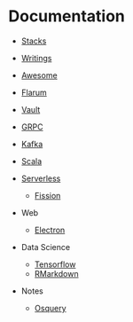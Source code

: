 # Documentation

- [Stacks](../README.md)

- [Writings](./writings.md)

- [Awesome](./awesome-lectures.md)

- [Flarum](./flarum.md)
- [Vault](./vault.md)
- [GRPC](./grpc.md)
- [Kafka](./kafka.md)
- [Scala](./kafka.md)

- [Serverless](./serveless.md)
  - [Fission]('./fission.md')

- Web
  - [Electron](./electron.md)

- Data Science
  - [Tensorflow](./tensorflow.md)
  - [RMarkdown](./rmarkdown.md)

- Notes
  - [Osquery](./osquery.md)
